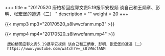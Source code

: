 +++
title = "20170520  唐柏桥回应郭文贵5.19报平安视频 谈自己和王炳章、彭明、张宏堡的遭遇（二） "
description = ""
weight = 20
+++

{{< mymp3 mp3="20170520_s8lwwcfanm.mp3" >}}

{{< mymp4 mp4="20170520_s8lwwcfanm.mp4" >}}

     唐柏桥回应郭文贵5.19报平安视频 谈自己和王炳章、彭明、张宏堡的遭遇（二） 
     https://www.youtube.com/watch?v=_s8lWWcfANM 
     
